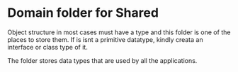 # Domain folder for Shared

Object structure in most cases must have a type and this folder is one of the places to store them. If is isnt a primitive datatype, kindly creata an interface or class type of it.

The folder stores data types that are used by all the applications.
